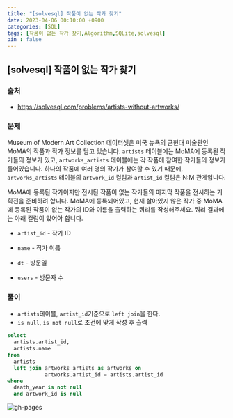 ```yaml
---
title: "[solvesql] 작품이 없는 작가 찾기"
date: 2023-04-06 00:10:00 +0900
categories: [SQL]
tags: [작품이 없는 작가 찾기,Algorithm,SQLite,solvesql]
pin : false
---
```


## [solvesql] 작품이 없는 작가 찾기

### 출처
- <a href="https://solvesql.com/problems/artists-without-artworks/" target="_blank"> https://solvesql.com/problems/artists-without-artworks/ </a>

### 문제

Museum of Modern Art Collection 데이터셋은 미국 뉴욕의 근현대 미술관인 MoMA의 작품과 작가 정보를 담고 있습니다. `artists` 테이블에는 MoMA에 등록된 작가들의 정보가 있고, `artworks_artists` 테이블에는 각 작품에 참여한 작가들의 정보가 들어있습니다. 하나의 작품에 여러 명의 작가가 참여할 수 있기 때문에, `artworks_artists` 테이블의 `artwork_id` 컬럼과 `artist_id` 컬럼은 N:M 관계입니다.

MoMA에 등록된 작가이지만 전시된 작품이 없는 작가들의 마지막 작품을 전시하는 기획전을 준비하려 합니다. MoMA에 등록되어있고, 현재 살아있지 않은 작가 중 MoMA에 등록된 작품이 없는 작가의 ID와 이름을 출력하는 쿼리를 작성해주세요. 쿼리 결과에는 아래 컬럼이 있어야 합니다.

- `artist_id` - 작가 ID
- `name` - 작가 이름

- `dt` - 방문일
- `users` - 방문자 수

### 풀이
- `artists`테이블, `artist_id`기준으로 `left join`을 한다.
- `is null`, `is not null`로 조건에 맞게 작성 후 출력

```sql
select
  artists.artist_id,
  artists.name
from
  artists
  left join artworks_artists as artworks on
            artworks.artist_id = artists.artist_id
where
  death_year is not null
  and artwork_id is null
```

![gh-pages](../../../assets/img/favicons/android-chrome-256x256.png)
